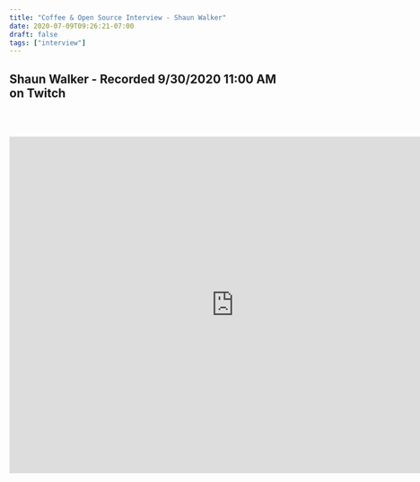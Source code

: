 ```yaml
---
title: "Coffee & Open Source Interview - Shaun Walker"
date: 2020-07-09T09:26:21-07:00
draft: false
tags: ["interview"]
---
```


## Shaun Walker - Recorded <span class="formatdate">9/30/2020 11:00 AM</span> on Twitch

<br /><br />

<center>
<iframe width="800" height="600" src="https://www.youtube.com/embed/W64vG9eFYB0" frameborder="0" allow="accelerometer; autoplay; clipboard-write; encrypted-media; gyroscope; picture-in-picture" allowfullscreen></iframe>
</center>